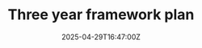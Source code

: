 ---
title: Three year framework plan
linkTitle: Three year framework plan
date: '2025-04-29T16:47:00Z'
weight: 1
description: A three-year framework plan focuses on building a sustainable team culture,
  expanding services, and establishing industry leadership through innovation, global
  partnerships, and sustainability impact metrics, with quarterly reviews for alignment
  and improvements.
draft: false
ref: three-year-framework-plan
---